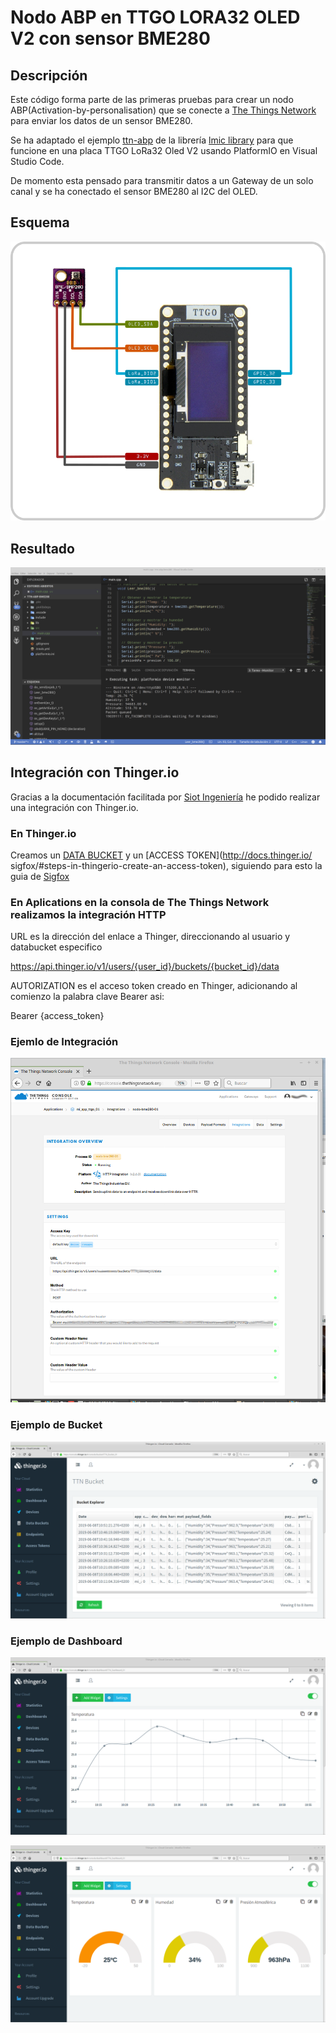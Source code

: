 # Nodo ABP en TTGO LORA32 OLED V2 con sensor BME280

## Descripción 

Este código forma parte de las primeras pruebas para crear un nodo ABP(Activation-by-personalisation) que se conecte a [The Things Network](https://www.thethingsnetwork.org/) para enviar los datos de un sensor BME280.

Se ha adaptado el ejemplo [ttn-abp](https://github.com/matthijskooijman/arduino-lmic/blob/master/examples/ttn-abp/ttn-abp.ino) de la librería [lmic library](https://github.com/matthijskooijman/arduino-lmic) para que funcione en una placa TTGO LoRa32 Oled V2 usando PlatformIO en Visual Studio Code. 

De momento esta pensado para transmitir datos a un Gateway de un solo canal y se ha conectado el sensor BME280 al I2C del OLED. 


## Esquema

![esquema_bme280](https://raw.githubusercontent.com/makers-bierzo/TTN-Bierzo/master/TTN_Microcontrolador/LoRaWAN/img/esq_bme280.png)

## Resultado

![code_bme280](https://raw.githubusercontent.com/makers-bierzo/TTN-Bierzo/master/TTN_Microcontrolador/LoRaWAN/img/code_abp_bme280.png)


## Integración con Thinger.io

Gracias a la documentación facilitada por [Siot Ingeniería](http://www.siot-ingenieria.com.co/) he podido realizar una integración con Thinger.io.

### En Thinger.io

Creamos un [DATA BUCKET](http://docs.thinger.io/sigfox/#steps-in-thingerio-create-a-data-bucket) y un [ACCESS TOKEN](http://docs.thinger.io/
sigfox/#steps-in-thingerio-create-an-access-token), siguiendo para esto la guia de [Sigfox](http://docs.thinger.io/sigfox/#introduction)

### En Aplications en la consola de The Things Network realizamos la integración HTTP

URL es la dirección del enlace a Thinger, direccionando al usuario y databucket especifico  

https://api.thinger.io/v1/users/{user_id}/buckets/{bucket_id}/data

AUTORIZATION es el acceso token creado en Thinger, adicionando al comienzo la palabra clave Bearer asi:  

Bearer {access_token}

### Ejemlo de Integración 

![int_bme280_00](https://raw.githubusercontent.com/makers-bierzo/TTN-Bierzo/master/TTN_Microcontrolador/LoRaWAN/img/Integracion.png)

### Ejemplo de Bucket 

![int_bme280_01](https://raw.githubusercontent.com/makers-bierzo/TTN-Bierzo/master/TTN_Microcontrolador/LoRaWAN/img/thinger_Bucket.png)

### Ejemplo de Dashboard 

![int_bme280_02](https://raw.githubusercontent.com/makers-bierzo/TTN-Bierzo/master/TTN_Microcontrolador/LoRaWAN/img/thinger_Dashboard.png)


![int_bme280_03](https://raw.githubusercontent.com/makers-bierzo/TTN-Bierzo/master/TTN_Microcontrolador/LoRaWAN/img/thinger_Dashboard1.png)





